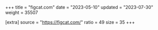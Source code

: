 +++
title = "figcat.com"
date = "2023-05-10"
updated = "2023-07-30"
weight = 35507

[extra]
source = "https://figcat.com/"
ratio = 49
size = 35
+++
